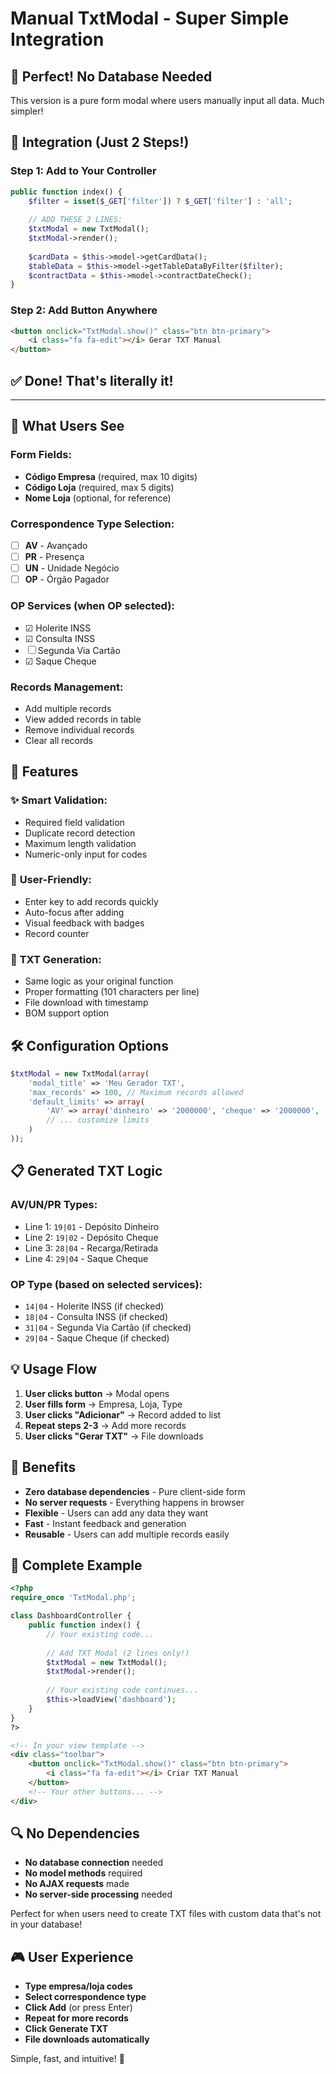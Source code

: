 # Manual TxtModal - Super Simple Integration

## 🎯 Perfect! No Database Needed

This version is a pure form modal where users manually input all data. Much simpler!

## 🚀 Integration (Just 2 Steps!)

### Step 1: Add to Your Controller
```php
public function index() {
    $filter = isset($_GET['filter']) ? $_GET['filter'] : 'all';
    
    // ADD THESE 2 LINES:
    $txtModal = new TxtModal();
    $txtModal->render();
    
    $cardData = $this->model->getCardData();
    $tableData = $this->model->getTableDataByFilter($filter);
    $contractData = $this->model->contractDateCheck();
}
```

### Step 2: Add Button Anywhere
```html
<button onclick="TxtModal.show()" class="btn btn-primary">
    <i class="fa fa-edit"></i> Gerar TXT Manual
</button>
```

## ✅ Done! That's literally it!

---

## 🎨 What Users See

### **Form Fields:**
- **Código Empresa** (required, max 10 digits)
- **Código Loja** (required, max 5 digits)  
- **Nome Loja** (optional, for reference)

### **Correspondence Type Selection:**
- ☐ **AV** - Avançado
- ☐ **PR** - Presença  
- ☐ **UN** - Unidade Negócio
- ☐ **OP** - Órgão Pagador

### **OP Services (when OP selected):**
- ☑ Holerite INSS
- ☑ Consulta INSS
- ☐ Segunda Via Cartão
- ☑ Saque Cheque

### **Records Management:**
- Add multiple records
- View added records in table
- Remove individual records
- Clear all records

## 🔧 Features

### ✨ **Smart Validation:**
- Required field validation
- Duplicate record detection
- Maximum length validation
- Numeric-only input for codes

### 🎯 **User-Friendly:**
- Enter key to add records quickly
- Auto-focus after adding
- Visual feedback with badges
- Record counter

### 📁 **TXT Generation:**
- Same logic as your original function
- Proper formatting (101 characters per line)
- File download with timestamp
- BOM support option

## 🛠 Configuration Options

```php
$txtModal = new TxtModal(array(
    'modal_title' => 'Meu Gerador TXT',
    'max_records' => 100, // Maximum records allowed
    'default_limits' => array(
        'AV' => array('dinheiro' => '2000000', 'cheque' => '2000000', 'retirada' => '500000', 'saque' => '500000'),
        // ... customize limits
    )
));
```

## 📋 Generated TXT Logic

### **AV/UN/PR Types:**
- Line 1: `19|01` - Depósito Dinheiro
- Line 2: `19|02` - Depósito Cheque  
- Line 3: `28|04` - Recarga/Retirada
- Line 4: `29|04` - Saque Cheque

### **OP Type (based on selected services):**
- `14|04` - Holerite INSS (if checked)
- `18|04` - Consulta INSS (if checked)
- `31|04` - Segunda Via Cartão (if checked)
- `29|04` - Saque Cheque (if checked)

## 💡 Usage Flow

1. **User clicks button** → Modal opens
2. **User fills form** → Empresa, Loja, Type
3. **User clicks "Adicionar"** → Record added to list
4. **Repeat steps 2-3** → Add more records
5. **User clicks "Gerar TXT"** → File downloads

## 🎉 Benefits

- **Zero database dependencies** - Pure client-side form
- **No server requests** - Everything happens in browser
- **Flexible** - Users can add any data they want
- **Fast** - Instant feedback and generation
- **Reusable** - Users can add multiple records easily

## 📁 Complete Example

```php
<?php
require_once 'TxtModal.php';

class DashboardController {
    public function index() {
        // Your existing code...
        
        // Add TXT Modal (2 lines only!)
        $txtModal = new TxtModal();
        $txtModal->render();
        
        // Your existing code continues...
        $this->loadView('dashboard');
    }
}
?>
```

```html
<!-- In your view template -->
<div class="toolbar">
    <button onclick="TxtModal.show()" class="btn btn-primary">
        <i class="fa fa-edit"></i> Criar TXT Manual
    </button>
    <!-- Your other buttons... -->
</div>
```

## 🔍 No Dependencies

- **No database connection** needed
- **No model methods** required  
- **No AJAX requests** made
- **No server-side processing** needed

Perfect for when users need to create TXT files with custom data that's not in your database!

## 🎮 User Experience

- **Type empresa/loja codes**
- **Select correspondence type** 
- **Click Add** (or press Enter)
- **Repeat for more records**
- **Click Generate TXT**
- **File downloads automatically**

Simple, fast, and intuitive! 🚀